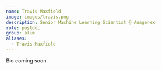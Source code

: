 ```yaml
---
name: Travis Maxfield
image: images/travis.png
description: Senior Machine Learning Scientist @ Anagenex
role: postdoc
group: alum
aliases:
  - Travis Maxfield
---
```

Bio coming soon
